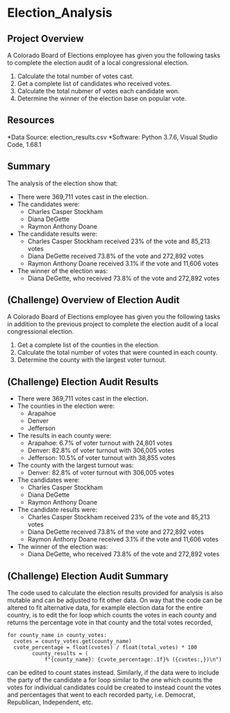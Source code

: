 # Election_Analysis

## Project Overview
A Colorado Board of Elections employee has given you the following tasks to complete the election audit of a local congressional election.

1. Calculate the total number of votes cast.
2. Get a complete list of candidates who received votes.
3. Calculate the total nubmer of votes each candidate won.
4. Determine the winner of the election base on popular vote.

## Resources
*Data Source: election_results.csv
*Software: Python 3.7.6, Visual Studio Code, 1.68.1

## Summary
The analysis of the election show that:
- There were 369,711 votes cast in the election.
- The candidates were:
  - Charles Casper Stockham
  - Diana DeGette
  - Raymon Anthony Doane
- The candidate results were:
  - Charles Casper Stockham received 23% of the vote and 85,213 votes
  - Diana DeGette received 73.8% of the vote and 272,892 votes
  - Raymon Anthony Doane received 3.1% if the vote and 11,606 votes
- The winner of the election was:
  - Diana DeGette, who received 73.8% of the vote and 272,892 votes

## (Challenge) Overview of Election Audit
A Colorado Board of Elections employee has given you the following tasks in addition to the previous project to complete the election audit of a local congressional election.

1. Get a complete list of the counties in the election.
2. Calculate the total number of votes that were counted in each county.
3. Determine the county with the largest voter turnout.

## (Challenge) Election Audit Results
- There were 369,711 votes cast in the election.
- The counties in the election were:
  - Arapahoe
  - Denver
  - Jefferson
- The results in each county were:
  - Arapahoe: 6.7% of voter turnout with 24,801 votes
  - Denver: 82.8% of voter turnout with 306,005 votes
  - Jefferson: 10.5% of voter turnout with 38,855 votes
- The county with the largest turnout was:
  - Denver: 82.8% of voter turnout with 306,005 votes
- The candidates were:
  - Charles Casper Stockham
  - Diana DeGette
  - Raymon Anthony Doane
- The candidate results were:
  - Charles Casper Stockham received 23% of the vote and 85,213 votes
  - Diana DeGette received 73.8% of the vote and 272,892 votes
  - Raymon Anthony Doane received 3.1% if the vote and 11,606 votes
- The winner of the election was:
  - Diana DeGette, who received 73.8% of the vote and 272,892 votes

## (Challenge) Election Audit Summary
The code used to calculate the election results provided for analysis is also mutable and can be adjusted to fit other data. On way that the code can be altered to fit alternative data, for example election data for the entire country, is to edit the for loop which counts the votes in each county and returns the percentage vote in that county and the total votes recorded,
```
for county_name in county_votes:
  cvotes = county_votes.get(county_name)
  cvote_percentage = float(cvotes) / float(total_votes) * 100
        county_results = (
            f"{county_name}: {cvote_percentage:.1f}% ({cvotes:,})\n")
```
can be edited to count states instead. Similarly, if the data were to include the party of the candidate a for loop similar to the one which counts the votes for individual candidates could be created to instead count the votes and percentages that went to each recorded party, i.e. Democrat, Republican, Independent, etc.
